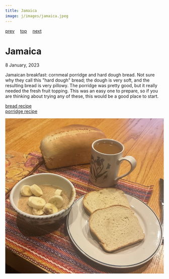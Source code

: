 ```yaml
---
title: Jamaica
image: j/images/jamaica.jpeg
---
```

[prev](../i/italy.md)&emsp;
[top](../index.md)&emsp;
[next](japan.md)
# Jamaica
8 January, 2023

Jamaican breakfast: cornmeal porridge and hard dough bread. Not sure
why they call this "hard dough" bread; the dough is very soft, and the
resulting bread is very pillowy.  The porridge was pretty good, but it
really needed the fresh fruit topping. This was an easy one to
prepare, so if you are thinking about trying any of these, this would
be a good place to start.

[bread recipe](https://jamaicans.com/hbread/)<br>
[porridge recipe](https://jamaicans.com/cporridge/)

![breakfast](images/jamaica.jpeg)
